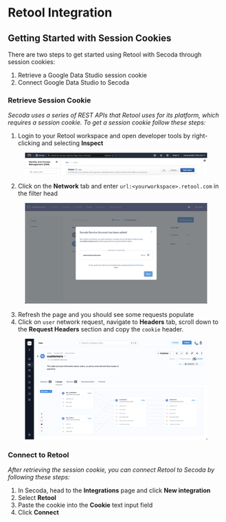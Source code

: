 # Retool Integration

## Getting Started with Session Cookies <a href="#h_21e27f5a15" id="h_21e27f5a15"></a>

There are two steps to get started using Retool with Secoda through session cookies:

1. Retrieve a Google Data Studio session cookie
2. Connect Google Data Studio to Secoda

### Retrieve Session Cookie

_Secoda uses a series of REST APIs that Retool uses for its platform, which requires a session cookie. To get a session cookie follow these steps:_

1. Login to your Retool workspace and open developer tools by right-clicking and selecting **Inspect**

<figure><img src="../.gitbook/assets/image (3).png" alt=""><figcaption></figcaption></figure>

2. Click on the **Network** tab and enter `url:<yourworkspace>.retool.com` in the filter head

<figure><img src="../.gitbook/assets/image.png" alt=""><figcaption></figcaption></figure>

3. Refresh the page and you should see some requests populate
4. Click on `user` network request, navigate to **Headers** tab, scroll down to the **Request Headers** section and copy the `cookie` header.

<figure><img src="../.gitbook/assets/image (1).png" alt=""><figcaption></figcaption></figure>

### Connect to Retool

_After retrieving the session cookie, you can connect Retool to Secoda by following these steps:_

1. In Secoda, head to the **Integrations** page and click **New integration**
2. Select **Retool**
3. Paste the cookie into the **Cookie** text input field
4. Click **Connect**
